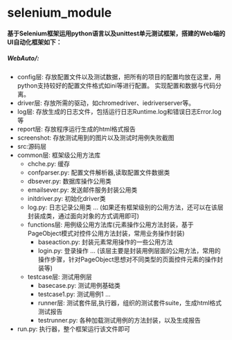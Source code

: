 # selenium_module
#### 基于Selenium框架运用python语言以及unittest单元测试框架，搭建的Web端的UI自动化框架如下：
##### WebAuto/:
* config层: 存放配置文件以及测试数据，把所有的项目的配置均放在这里，用python支持较好的配置文件格式如ini等进行配置。
                       实现配置和数据与代码分离。
* driver层: 存放所需的驱动，如chromedriver、iedriverserver等。
* log层: 存放生成的日志文件，包括运行日志Runtime.log和错误日志Error.log等
* report层: 存放程序运行生成的html格式报告
* screenshot: 存放测试用到的图片以及测试时用例失败截图
* src:源码层
* common层: 框架级公用方法库
    * chche.py: 缓存
    * confparser.py: 配置文件解析器,读取配置文件数据类
    * dbsever.py: 数据库操作公用类
    * emailsever.py: 发送邮件服务封装公用类
    * initdriver.py: 初始化driver类
    * log.py: 日志记录公用类
    ...
    (如果还有框架级别的公用方法，还可以在该层封装成类，通过面向对象的方式调用即可)
  * functions层: 用例级公用方法库(元素操作公用方法封装，基于PageObject模式对控件公用方法封装，常用业务操作封装)
    * baseaction.py: 封装元素常用操作的一些公用方法
    * login.py: 登录操作
    ...
    (该层主要是封装用例层面的公用方法，常用的操作步骤，针对PageObject思想对不同类型的页面控件元素的操作封装等)
  * testcase层: 测试用例层
      * basecase.py: 测试用例基础类
      * testcase1.py: 测试用例1
        ...
      * runner层: 测试套件层,执行器，组织的测试套件suite，生成html格式测试报告
      * testrunner.py: 各种加载测试用例的方法封装，以及生成报告
* run.py: 执行器，整个框架运行该文件即可
